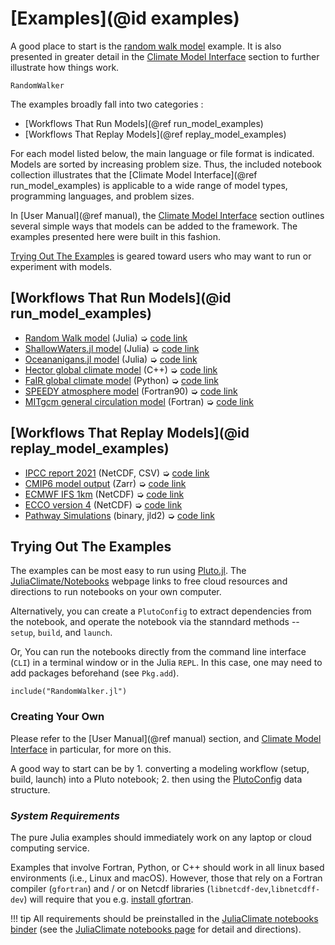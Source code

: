 # [Examples](@id examples)

A good place to start is the [random walk model](RandomWalker.html) example. It is also presented in greater detail in the [Climate Model Interface](@ref) section to further illustrate how things work.

```@docs
RandomWalker
```

The examples broadly fall into two categories : 

- [Workflows That Run Models](@ref run_model_examples)
- [Workflows That Replay Models](@ref replay_model_examples)

For each model listed below, the main language or file format is indicated. Models are sorted by increasing problem size. Thus, the included notebook collection illustrates that the [Climate Model Interface](@ref run_model_examples) is applicable to a wide range of model types, programming languages, and problem sizes.

In [User Manual](@ref manual), the [Climate Model Interface](@ref) section outlines several simple ways that models can be added to the framework. The examples presented here were built in this fashion.

[Trying Out The Examples](@ref) is geared toward users who may want to run or experiment with models.    

## [Workflows That Run Models](@id run_model_examples)

- [Random Walk model](RandomWalker.html) (Julia) ➭ [code link](https://raw.githubusercontent.com/gaelforget/ClimateModels.jl/master/examples/RandomWalker.jl)
- [ShallowWaters.jl model](ShallowWaters.html) (Julia) ➭ [code link](https://raw.githubusercontent.com/gaelforget/ClimateModels.jl/master/examples/ShallowWaters.jl)
- [Oceananigans.jl model](Oceananigans.html) (Julia) ➭ [code link](https://raw.githubusercontent.com/gaelforget/ClimateModels.jl/master/examples/Oceananigans.jl)
- [Hector global climate model](Hector.html) (C++) ➭ [code link](https://raw.githubusercontent.com/gaelforget/ClimateModels.jl/master/examples/Hector.jl)
- [FaIR global climate model](FaIR.html) (Python) ➭ [code link](https://raw.githubusercontent.com/gaelforget/ClimateModels.jl/master/examples/FaIR.jl)
- [SPEEDY atmosphere model](Speedy.html) (Fortran90) ➭ [code link](https://raw.githubusercontent.com/gaelforget/ClimateModels.jl/master/examples/Speedy.jl)
- [MITgcm general circulation model](MITgcm.html) (Fortran) ➭ [code link](https://raw.githubusercontent.com/gaelforget/ClimateModels.jl/master/examples/MITgcm.jl)

## [Workflows That Replay Models](@id replay_model_examples)

- [IPCC report 2021](IPCC.html) (NetCDF, CSV) ➭ [code link](https://raw.githubusercontent.com/gaelforget/ClimateModels.jl/master/examples/IPCC.jl)
- [CMIP6 model output](CMIP6.html) (Zarr) ➭ [code link](https://raw.githubusercontent.com/gaelforget/ClimateModels.jl/master/examples/CMIP6.jl)
- [ECMWF IFS 1km](http://www.gaelforget.net/notebooks/IFS1km_notebook.html) (NetCDF) ➭ [code link](https://raw.githubusercontent.com/gaelforget/ClimateModels.jl/master/examples/IFS1km.jl)
- [ECCO version 4](https://JuliaOcean.github.io/OceanStateEstimation.jl/dev/examples/ECCO_standard_plots.html) (NetCDF) ➭ [code link](https://raw.githubusercontent.com/gaelforget/OceanStateEstimation.jl/master/examples/ECCO/ECCO_standard_plots.jl)
- [Pathway Simulations](https://gaelforget.github.io/MITgcmTools.jl/dev/examples/HS94_particles.html) (binary, jld2) ➭ [code link](https://raw.githubusercontent.com/gaelforget/MITgcmTools.jl/master/examples/HS94_particles.jl)

## Trying Out The Examples

The examples can be most easy to run using [Pluto.jl](https://github.com/fonsp/Pluto.jl). The [JuliaClimate/Notebooks](https://juliaclimate.github.io/Notebooks) webpage links to free cloud resources and directions to run notebooks on your own computer.

Alternatively, you can create a `PlutoConfig` to extract dependencies from the notebook, and operate the notebook via the stanndard methods -- `setup`, `build`, and `launch`.

Or, You can run the notebooks directly from the command line interface (`CLI`) in a terminal window or in the Julia `REPL`. In this case, one may need to add packages beforehand (see `Pkg.add`). 

`include("RandomWalker.jl")`

### Creating Your Own

Please refer to the [User Manual](@ref manual) section, and [Climate Model Interface](@ref) in particular, for more on this. 

A good way to start can be by 1. converting a modeling workflow (setup, build, launch) into a Pluto notebook; 2. then using the [PlutoConfig](@ref) data structure.

### _System Requirements_

The pure Julia examples should immediately work on any laptop or cloud computing service. 

Examples that involve Fortran, Python, or C++ should work in all linux based environments (i.e., Linux and macOS). However, those that rely on a Fortran compiler (`gfortran`) and / or on Netcdf libraries (`libnetcdf-dev`,`libnetcdff-dev`) will require that you e.g. [install gfortran](https://fortran-lang.org/learn/os_setup/install_gfortran). 

!!! tip
    All requirements should be preinstalled in the [JuliaClimate notebooks binder](https://gesis.mybinder.org/v2/gh/JuliaClimate/GlobalOceanNotebooks/HEAD?urlpath=lab) (see the [JuliaClimate notebooks page](https://juliaclimate.github.io/Notebooks/#directions) for detail and directions).


